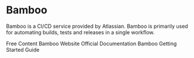 # Bamboo

Bamboo is a CI/CD service provided by Atlassian. Bamboo is primarily used for automating builds, tests and releases in a single workflow.

<ResourceGroupTitle>Free Content</ResourceGroupTitle>
<BadgeLink badgeText='Official Website' colorScheme='blue' href='https://www.atlassian.com/software/bamboo'>Bamboo Website</BadgeLink>
<BadgeLink badgeText='Official Documentation' colorScheme='blue' href='https://confluence.atlassian.com/bamboo/bamboo-documentation-289276551.html'>Official Documentation</BadgeLink>
<BadgeLink badgeText='Getting Started' colorScheme='blue' href='https://confluence.atlassian.com/bamboo/getting-started-with-bamboo-289277283.html'>Bamboo Getting Started Guide</BadgeLink>
